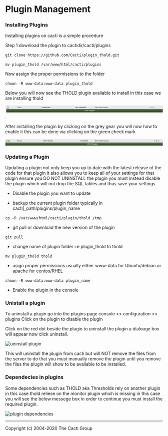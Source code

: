 # Plugin Management

### Installing Plugins

Installing plugins on cacti is a simple procedure

Step 1 download the plugin to cactidir/cacti/plugins

```console
git clone https://github.com/Cacti/plugin_thold.git
```

```console
mv plugin_thold /var/www/html/cacti/plugins
```

Now assign the proper permissions to the folder

```console
chown -R www-data:www-data plugin_thold
```

Below you will now see the THOLD plugin avaliable to install in this case we are
installing thold

![thold plugin](images/cacti_thold_plugin_install.JPG).

After installing the plugin by clicking on the grey gear you will now how
to enable it this can be done via clicking on the green check mark

![thold plugin enable](images/cacti_thold_enable.JPG)

### Updating a Plugin

Updating a plugin not only keep you up to date with the latest release of the code for that plugin
it also allows you to keep all of your settings for that plugin ensure you DO NOT UNINSTALL the plugin
you must instead disable the plugin which will not drop the SQL tables and thus save your settings

- Disable the plugin you want to update

- backup the current plugin folder typically in cacti|_path/plugins/plugin_name

```console
cp -R /var/www/html/cacti/plugin/thold /tmp
```
- git pull or download the new version of the plugin

```console
git pull
```

- change name of plugin folder i.e plugin_thold to thold
```console
mv plugin_thold thold
```
- asign proper permissions usually either www-data for Ubuntu/debian or apache for centos/RHEL
```console
chown -R www-data:www-data plugin_name
```
- Enable the plugin in the console



### Unistall a plugin

To uninstall a plugin go into the plugins page console >> configuration >>
plugins Click on the plugin to disable the plugin

Click on the red dot beside the plugin to uninstall the plugin a dialouge box
will appear now click uninstall.

![uninstall plugin](images/plugins-uninstall.png)

This will uninstall the plugin from cacti but will NOT remove the files from the
server to do that you must manually remove the plugin until you remove the files
the plugin will show to be avaliable to be installed.

### Dependecies in plugins

Some dependencies such as THOLD aka Thresholds rely on another plugin in this
case thold reliese on the monitor plugin which is missing in this case you will
see the below messege box in order to continue you must install the required
plugin.

![plugin dependencies](images/plugins-dependencies.png)

---
Copyright (c) 2004-2020 The Cacti Group
